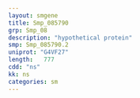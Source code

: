 ```yaml
---
layout: smgene
title: Smp_085790
grp: Smp_08
description: "hypothetical protein"
smp: Smp_085790.2
uniprot: "G4VF27"
length:   777
cdd: "ns"
kk: ns
categories: sm
---
```


